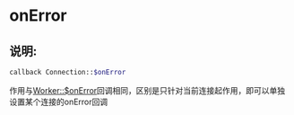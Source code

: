 # onError
## 说明:
```php
callback Connection::$onError
```

作用与[Worker::$onError](worker/on-error.md)回调相同，区别是只针对当前连接起作用，即可以单独设置某个连接的onError回调
